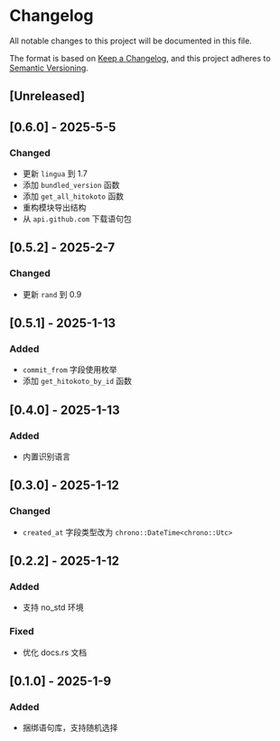 # Changelog

All notable changes to this project will be documented in this file.

The format is based on [Keep a Changelog](https://keepachangelog.com/en/1.0.0/),
and this project adheres to [Semantic Versioning](https://semver.org/spec/v2.0.0.html).

## [Unreleased]

## [0.6.0] - 2025-5-5

### Changed

* 更新 `lingua` 到 1.7
* 添加 `bundled_version` 函数
* 添加 `get_all_hitokoto` 函数
* 重构模块导出结构
* 从 `api.github.com` 下载语句包

## [0.5.2] - 2025-2-7

### Changed

* 更新 `rand` 到 0.9

## [0.5.1] - 2025-1-13

### Added

* `commit_from` 字段使用枚举
* 添加 `get_hitokoto_by_id` 函数

## [0.4.0] - 2025-1-13

### Added

* 内置识别语言

## [0.3.0] - 2025-1-12

### Changed

* `created_at` 字段类型改为 `chrono::DateTime<chrono::Utc>`

## [0.2.2] - 2025-1-12

### Added

* 支持 no_std 环境

### Fixed

* 优化 docs.rs 文档

## [0.1.0] - 2025-1-9

### Added

* 捆绑语句库，支持随机选择
